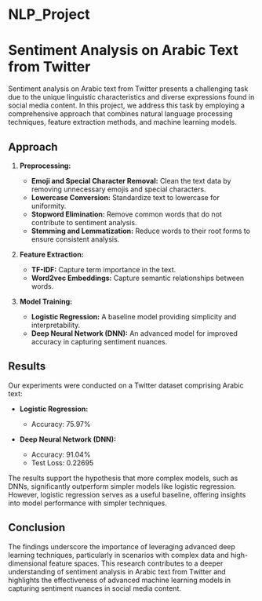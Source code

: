 # NLP_Project
# Sentiment Analysis on Arabic Text from Twitter

Sentiment analysis on Arabic text from Twitter presents a challenging task due to the unique linguistic characteristics and diverse expressions found in social media content. In this project, we address this task by employing a comprehensive approach that combines natural language processing techniques, feature extraction methods, and machine learning models.

## Approach

1. **Preprocessing:**
   - **Emoji and Special Character Removal:** Clean the text data by removing unnecessary emojis and special characters.
   - **Lowercase Conversion:** Standardize text to lowercase for uniformity.
   - **Stopword Elimination:** Remove common words that do not contribute to sentiment analysis.
   - **Stemming and Lemmatization:** Reduce words to their root forms to ensure consistent analysis.

2. **Feature Extraction:**
   - **TF-IDF:** Capture term importance in the text.
   - **Word2vec Embeddings:** Capture semantic relationships between words.

3. **Model Training:**
   - **Logistic Regression:** A baseline model providing simplicity and interpretability.
   - **Deep Neural Network (DNN):** An advanced model for improved accuracy in capturing sentiment nuances.

## Results

Our experiments were conducted on a Twitter dataset comprising Arabic text:

- **Logistic Regression:**
  - Accuracy: 75.97%

- **Deep Neural Network (DNN):**
  - Accuracy: 91.04%
  - Test Loss: 0.22695

The results support the hypothesis that more complex models, such as DNNs, significantly outperform simpler models like logistic regression. However, logistic regression serves as a useful baseline, offering insights into model performance with simpler techniques.

## Conclusion

The findings underscore the importance of leveraging advanced deep learning techniques, particularly in scenarios with complex data and high-dimensional feature spaces. This research contributes to a deeper understanding of sentiment analysis in Arabic text from Twitter and highlights the effectiveness of advanced machine learning models in capturing sentiment nuances in social media content.
